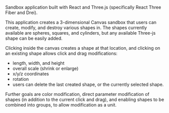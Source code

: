 Sandbox application built with React and Three.js (specifically React Three Fiber and Drei).

This application creates a 3-dimensional Canvas sandbox that users can create, modify, and destroy various shapes in. The shapes currently available are spheres, squares, and cylinders, but any available Three-js shape can be easily added.

Clicking inside the canvas creates a shape at that location, and clicking on an existing shape allows click and drag modifications:
- length, width, and height
- overall scale (shrink or enlarge)
- x/y/z coordinates
- rotation
- users can delete the last created shape, or the currently selected shape.


Further goals are color modification, direct parameter modification of shapes (in addition to the current click and drag), and enabling shapes to be combined into groups, to allow modification as a unit.
